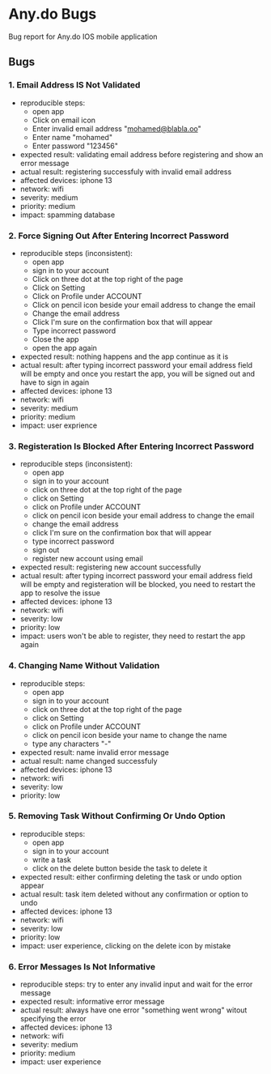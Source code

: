 # Any.do Bugs
Bug report for Any.do IOS mobile application  

## Bugs
### 1. Email Address IS Not Validated
- reproducible steps:
    - open app
    - Click on email icon
    - Enter invalid email address "mohamed@blabla.oo"
    - Enter name "mohamed"
    - Enter password "123456"
- expected result: validating email address before registering and show an error message
- actual result: registering successfuly with invalid email address
- affected devices: iphone 13
- network: wifi
- severity: medium
- priority: medium
- impact: spamming database
### 2. Force Signing Out After Entering Incorrect Password
- reproducible steps (inconsistent): 
    - open app
    - sign in to your account
    - Click on three dot at the top right of the page
    - Click on Setting
    - Click on Profile under ACCOUNT
    - Click on pencil icon beside your email address to change the email
    - Change the email address
    - Click I'm sure on the confirmation box that will appear
    - Type incorrect password
    - Close the app
    - open the app again
- expected result: nothing happens and the app continue as it is
- actual result: after typing incorrect password your email address field will be empty and once you restart the app, you will be signed out and have to sign in again
- affected devices: iphone 13
- network: wifi
- severity: medium
- priority: medium
- impact: user exprience
### 3. Registeration Is Blocked After Entering Incorrect Password
- reproducible steps (inconsistent): 
    - open app
    - sign in to your account
    - click on three dot at the top right of the page
    - click on Setting
    - click on Profile under ACCOUNT
    - click on pencil icon beside your email address to change the email
    - change the email address
    - click I'm sure on the confirmation box that will appear
    - type incorrect password
    - sign out
    - register new account using email
- expected result: registering new account successfully
- actual result: after typing incorrect password your email address field will be empty and registeration will be blocked, you need to restart the app to resolve the issue
- affected devices: iphone 13
- network: wifi
- severity: low
- priority: low
- impact: users won't be able to register, they need to restart the app again
### 4. Changing Name Without Validation
- reproducible steps:
    - open app
    - sign in to your account
    - click on three dot at the top right of the page
    - click on Setting
    - click on Profile under ACCOUNT
    - click on pencil icon beside your name to change the name
    - type any characters "-"
- expected result: name invalid error message
- actual result: name changed successfuly
- affected devices: iphone 13
- network: wifi
- severity: low
- priority: low
### 5. Removing Task Without Confirming Or Undo Option
- reproducible steps:
    - open app
    - sign in to your account
    - write a task
    - click on the delete button beside the task to delete it
- expected result: either confirming deleting the task or undo option appear
- actual result: task item deleted without any confirmation or option to undo
- affected devices: iphone 13
- network: wifi
- severity: low
- priority: low
- impact: user experience, clicking on the delete icon by mistake
### 6. Error Messages Is Not Informative
- reproducible steps: try to enter any invalid input and wait for the error message
- expected result: informative error message
- actual result: always have one error "something went wrong" witout specifying the error
- affected devices: iphone 13
- network: wifi
- severity: medium
- priority: medium
- impact: user experience